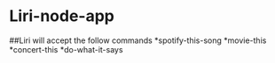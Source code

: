 # Liri-node-app

##Liri will accept the follow commands
*spotify-this-song <insert song name>
*movie-this <insert movie name>
*concert-this <insert band name>
*do-what-it-says

